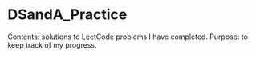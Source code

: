 # DSandA_Practice

Contents: solutions to LeetCode problems I have completed. Purpose: to keep track of my progress.
